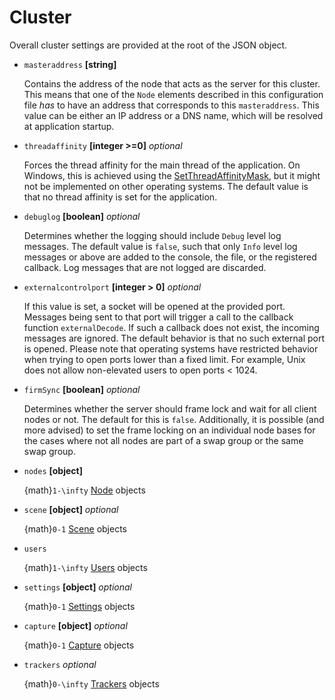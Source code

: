 # Cluster
Overall cluster settings are provided at the root of the JSON object.

- `masteraddress` **[string]**

  Contains the address of the node that acts as the server for this cluster. This means that one of the `Node` elements described in this configuration file *has* to have an address that corresponds to this `masteraddress`. This value can be either an IP address or a DNS name, which will be resolved at application startup.

- `threadaffinity` **[integer >=0]** _optional_

  Forces the thread affinity for the main thread of the application. On Windows, this is achieved using the [SetThreadAffinityMask](https://docs.microsoft.com/en-us/windows/win32/api/winbase/nf-winbase-setthreadaffinitymask), but it might not be implemented on other operating systems. The default value is that no thread affinity is set for the application.

- `debuglog` **[boolean]** _optional_

  Determines whether the logging should include `Debug` level log messages. The default value is `false`, such that only `Info` level log messages or above are added to the console, the file, or the registered callback. Log messages that are not logged are discarded.

- `externalcontrolport` **[integer > 0]** _optional_

  If this value is set, a socket will be opened at the provided port. Messages being sent to that port will trigger a call to the callback function `externalDecode`. If such a callback does not exist, the incoming messages are ignored. The default behavior is that no such external port is opened. Please note that operating systems have restricted behavior when trying to open ports lower than a fixed limit. For example, Unix does not allow non-elevated users to open ports < 1024.

- `firmSync` **[boolean]** _optional_

  Determines whether the server should frame lock and wait for all client nodes or not. The default for this is `false`. Additionally, it is possible (and more advised) to set the frame locking on an individual node bases for the cases where not all nodes are part of a swap group or the same swap group.

- `nodes` **[object]**

  {math}`1-\infty` [Node](node) objects

- `scene` **[object]** _optional_

  {math}`0-1` [Scene](scene) objects

- `users`

  {math}`1-\infty` [Users](user) objects

- `settings` **[object]** _optional_

  {math}`0-1` [Settings](settings) objects

- `capture` **[object]** _optional_

  {math}`0-1` [Capture](capture) objects

- `trackers` _optional_

  {math}`0-\infty` [Trackers](tracker) objects

